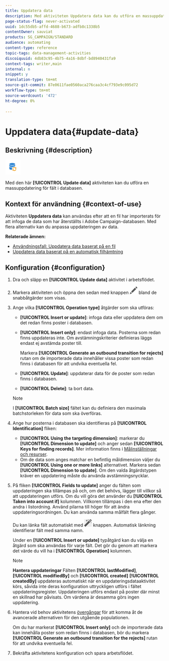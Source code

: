 ```yaml
---
title: Uppdatera data
description: Med aktiviteten Uppdatera data kan du utföra en massuppdatering för fält i databasen.
page-status-flag: never-activated
uuid: 1dc55db5-affd-4688-b673-adfb8c1338b5
contentOwner: sauviat
products: SG_CAMPAIGN/STANDARD
audience: automating
content-type: reference
topic-tags: data-management-activities
discoiquuid: 4db83c95-4b75-4a16-8dbf-bd8940431fa9
context-tags: writer,main
internal: n
snippet: y
translation-type: tm+mt
source-git-commit: 87e0611fae0560aca276caa3c4cf793e9c095d72
workflow-type: tm+mt
source-wordcount: '472'
ht-degree: 0%

---
```



# Uppdatera data{#update-data}

## Beskrivning {#description}

![](assets/data_update.png)

Med den här **[!UICONTROL Update data]** aktiviteten kan du utföra en massuppdatering för fält i databasen.

## Kontext för användning {#context-of-use}

Aktiviteten **Uppdatera data** kan användas efter att en fil har importerats för att infoga de data som har återställts i Adobe Campaign-databasen. Med flera alternativ kan du anpassa uppdateringen av data.

**Relaterade ämnen:**

* [Användningsfall: Uppdatera data baserat på en fil](../../automating/using/update-database-file.md)
* [Uppdatera data baserat på en automatisk filhämtning](../../automating/using/update-data-automatic-download.md)

## Konfiguration {#configuration}

1. Dra och släpp en **[!UICONTROL Update data]** aktivitet i arbetsflödet.
1. Markera aktiviteten och öppna den sedan med knappen ![](assets/edit_darkgrey-24px.png) bland de snabbåtgärder som visas.
1. Ange vilka **[!UICONTROL Operation type]** åtgärder som ska utföras:

   * **[!UICONTROL Insert or update]**: infoga data eller uppdatera dem om det redan finns poster i databasen.
   * **[!UICONTROL Insert only]**: endast infoga data. Posterna som redan finns uppdateras inte. Om avstämningskriterier definieras läggs endast ej avstämda poster till.

      Markera **[!UICONTROL Generate an outbound transition for rejects]** rutan om de importerade data innehåller vissa poster som redan finns i databasen för att undvika eventuella fel.

   * **[!UICONTROL Update]**: uppdaterar data för de poster som redan finns i databasen.
   * **[!UICONTROL Delete]**: ta bort data.
   >[!NOTE]
   >
   >I **[!UICONTROL Batch size]** fältet kan du definiera den maximala batchstorleken för data som ska överföras.

1. Ange hur posterna i databasen ska identifieras på **[!UICONTROL Identification]** fliken:

   * **[!UICONTROL Using the targeting dimension]**: markerar du **[!UICONTROL Dimension to update]** och anger sedan **[!UICONTROL Keys for finding records]**. Mer information finns i [Målinställningar och resurser](../../automating/using/query.md#targeting-dimensions-and-resources).
   * Om de data som anges matchar en befintlig måldimension väljer du **[!UICONTROL Using one or more links]** alternativet. Markera sedan **[!UICONTROL Dimension to update]**.
   Om den valda åtgärdstypen kräver en uppdatering måste du använda avstämningsnycklar.

1. På fliken **[!UICONTROL Fields to update]** anger du fälten som uppdateringen ska tillämpas på och, om det behövs, lägger till villkor så att uppdateringen utförs. Om du vill göra det använder du **[!UICONTROL Taken into account if]** kolumnen. Villkoren tillämpas i den ena efter den andra i listordning. Använd pilarna till höger för att ändra uppdateringsordningen. Du kan använda samma målfält flera gånger.

   Du kan länka fält automatiskt med ![](assets/wkf_magic_wand-24px.png) knappen. Automatisk länkning identifierar fält med samma namn.

   Under en **[!UICONTROL Insert or update]** typåtgärd kan du välja en åtgärd som ska användas för varje fält. Det gör du genom att markera det värde du vill ha i **[!UICONTROL Operation]** kolumnen.

   >[!NOTE]
   >
   >**Hantera uppdateringar** Fälten **[!UICONTROL lastModified]**, **[!UICONTROL modifiedBy]** och **[!UICONTROL created]** **[!UICONTROL createdBy]** uppdateras automatiskt när en uppdateringsdataaktivitet körs, såvida inte deras konfiguration uttryckligen utförs i fältet uppdateringsregister. Uppdateringen utförs endast på poster där minst en skillnad har påvisats. Om värdena är desamma görs ingen uppdatering.

1. Hantera vid behov aktivitetens [övergångar](../../automating/using/activity-properties.md) för att komma åt de avancerade alternativen för den utgående populationen.

   Om du har markerat **[!UICONTROL Insert only]** och de importerade data kan innehålla poster som redan finns i databasen, bör du markera **[!UICONTROL Generate an outbound transition for the rejects]** rutan för att undvika eventuella fel.

1. Bekräfta aktivitetens konfiguration och spara arbetsflödet.
